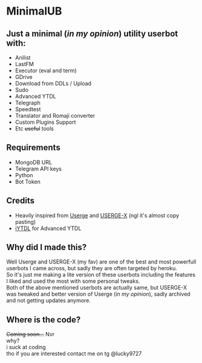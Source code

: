 # MinimalUB
## Just a minimal (_in my opinion_) utility userbot with:
* Anilist
* LastFM
* Executor (eval and term)
* GDrive
* Download from DDLs / Upload
* Sudo
* Advanced YTDL
* Telegraph
* Speedtest
* Translator and Romaji converter
* Custom Plugins Support
* Etc ~~useful~~ tools

## Requirements
* MongoDB URL
* Telegram API keys
* Python
* Bot Token

## Credits
* Heavily inspired from [Userge](https://github.com/UsergeTeam/Userge) and [USERGE-X](https://github.com/code-rgb/USERGE-X) (ngl it's almost copy pasting)
* [iYTDL](https://github.com/iytdl/iytdl) for Advanced YTDL

## Why did I made this?
Well Userge and USERGE-X (my fav) are one of the best and most powerfull userbots I came across, but sadly they are often targeted by heroku.<br>
So it's just me making a lite version of these userbots including the features I liked and used the most with some personal tweaks.<br>
Both of the above mentioned userbots are actually same, but USERGE-X was tweaked and better version of Userge (_in my opinion_), sadly archived and not getting updates anymore.

## Where is the code?
~~Coming soon...~~
Nvr<br>
why?<br>
i suck at coding<br>
tho if you are interested
contact me on tg @lucky9727
